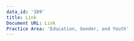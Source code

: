 ```yaml
---
data_id: '389'
title: Link
Document URL: Link
Practice Area: 'Education, Gender, and Youth'
---
```

